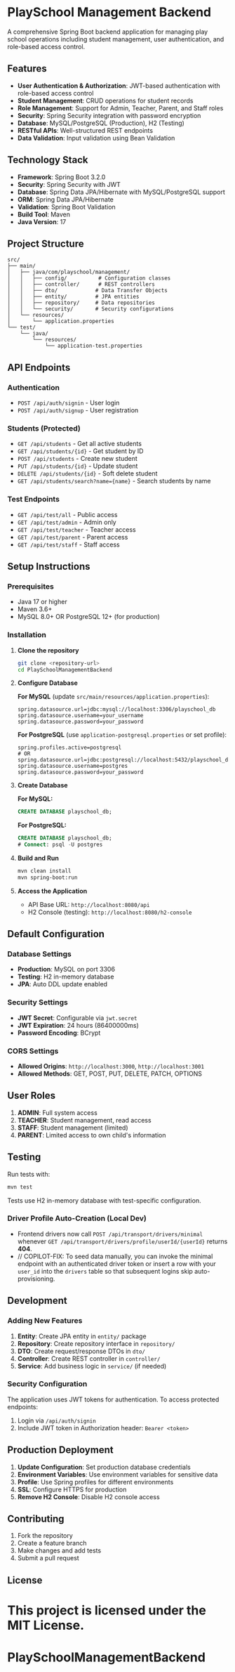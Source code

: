 # PlaySchool Management Backend

A comprehensive Spring Boot backend application for managing play school operations including student management, user authentication, and role-based access control.

## Features

- **User Authentication & Authorization**: JWT-based authentication with role-based access control
- **Student Management**: CRUD operations for student records
- **Role Management**: Support for Admin, Teacher, Parent, and Staff roles
- **Security**: Spring Security integration with password encryption
- **Database**: MySQL/PostgreSQL (Production), H2 (Testing)
- **RESTful APIs**: Well-structured REST endpoints
- **Data Validation**: Input validation using Bean Validation

## Technology Stack

- **Framework**: Spring Boot 3.2.0
- **Security**: Spring Security with JWT
- **Database**: Spring Data JPA/Hibernate with MySQL/PostgreSQL support
- **ORM**: Spring Data JPA/Hibernate
- **Validation**: Spring Boot Validation
- **Build Tool**: Maven
- **Java Version**: 17

## Project Structure

```
src/
├── main/
│   ├── java/com/playschool/management/
│   │   ├── config/          # Configuration classes
│   │   ├── controller/      # REST controllers
│   │   ├── dto/            # Data Transfer Objects
│   │   ├── entity/         # JPA entities
│   │   ├── repository/     # Data repositories
│   │   └── security/       # Security configurations
│   └── resources/
│       └── application.properties
└── test/
    └── java/
        └── resources/
            └── application-test.properties
```

## API Endpoints

### Authentication

- `POST /api/auth/signin` - User login
- `POST /api/auth/signup` - User registration

### Students (Protected)

- `GET /api/students` - Get all active students
- `GET /api/students/{id}` - Get student by ID
- `POST /api/students` - Create new student
- `PUT /api/students/{id}` - Update student
- `DELETE /api/students/{id}` - Soft delete student
- `GET /api/students/search?name={name}` - Search students by name

### Test Endpoints

- `GET /api/test/all` - Public access
- `GET /api/test/admin` - Admin only
- `GET /api/test/teacher` - Teacher access
- `GET /api/test/parent` - Parent access
- `GET /api/test/staff` - Staff access

## Setup Instructions

### Prerequisites

- Java 17 or higher
- Maven 3.6+
- MySQL 8.0+ OR PostgreSQL 12+ (for production)

### Installation

1. **Clone the repository**

   ```bash
   git clone <repository-url>
   cd PlaySchoolManagementBackend
   ```

2. **Configure Database**

   **For MySQL** (update `src/main/resources/application.properties`):

   ```properties
   spring.datasource.url=jdbc:mysql://localhost:3306/playschool_db
   spring.datasource.username=your_username
   spring.datasource.password=your_password
   ```

   **For PostgreSQL** (use `application-postgresql.properties` or set profile):

   ```properties
   spring.profiles.active=postgresql
   # OR
   spring.datasource.url=jdbc:postgresql://localhost:5432/playschool_db
   spring.datasource.username=postgres
   spring.datasource.password=your_password
   ```

3. **Create Database**

   **For MySQL:**

   ```sql
   CREATE DATABASE playschool_db;
   ```

   **For PostgreSQL:**

   ```sql
   CREATE DATABASE playschool_db;
   # Connect: psql -U postgres
   ```

4. **Build and Run**

   ```bash
   mvn clean install
   mvn spring-boot:run
   ```

5. **Access the Application**
   - API Base URL: `http://localhost:8080/api`
   - H2 Console (testing): `http://localhost:8080/h2-console`

## Default Configuration

### Database Settings

- **Production**: MySQL on port 3306
- **Testing**: H2 in-memory database
- **JPA**: Auto DDL update enabled

### Security Settings

- **JWT Secret**: Configurable via `jwt.secret`
- **JWT Expiration**: 24 hours (86400000ms)
- **Password Encoding**: BCrypt

### CORS Settings

- **Allowed Origins**: `http://localhost:3000`, `http://localhost:3001`
- **Allowed Methods**: GET, POST, PUT, DELETE, PATCH, OPTIONS

## User Roles

1. **ADMIN**: Full system access
2. **TEACHER**: Student management, read access
3. **STAFF**: Student management (limited)
4. **PARENT**: Limited access to own child's information

## Testing

Run tests with:

```bash
mvn test
```

Tests use H2 in-memory database with test-specific configuration.

### Driver Profile Auto-Creation (Local Dev)

- Frontend drivers now call `POST /api/transport/drivers/minimal` whenever `GET /api/transport/drivers/profile/userId/{userId}` returns **404**.
- // COPILOT-FIX: To seed data manually, you can invoke the minimal endpoint with an authenticated driver token or insert a row with your `user_id` into the `drivers` table so that subsequent logins skip auto-provisioning.

## Development

### Adding New Features

1. **Entity**: Create JPA entity in `entity/` package
2. **Repository**: Create repository interface in `repository/`
3. **DTO**: Create request/response DTOs in `dto/`
4. **Controller**: Create REST controller in `controller/`
5. **Service**: Add business logic in `service/` (if needed)

### Security Configuration

The application uses JWT tokens for authentication. To access protected endpoints:

1. Login via `/api/auth/signin`
2. Include JWT token in Authorization header: `Bearer <token>`

## Production Deployment

1. **Update Configuration**: Set production database credentials
2. **Environment Variables**: Use environment variables for sensitive data
3. **Profile**: Use Spring profiles for different environments
4. **SSL**: Configure HTTPS for production
5. **Remove H2 Console**: Disable H2 console access

## Contributing

1. Fork the repository
2. Create a feature branch
3. Make changes and add tests
4. Submit a pull request

## License

# This project is licensed under the MIT License.

# PlaySchoolManagementBackend
